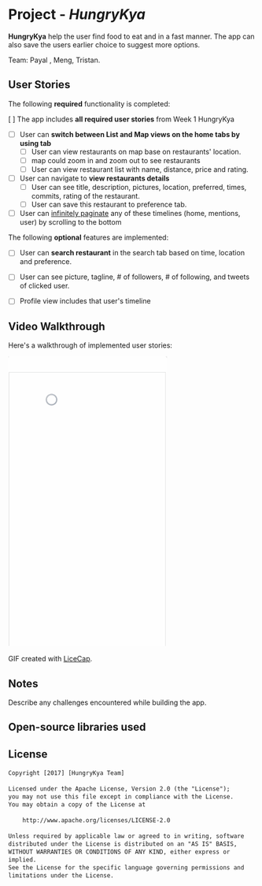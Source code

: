 # Project - *HungryKya*

**HungryKya** help the user find food to eat and in a fast manner. The app can also save the users earlier choice to suggest more options.

Team: Payal , Meng, Tristan.

## User Stories

The following **required** functionality is completed:

 [ ] The app includes **all required user stories** from Week 1 HungryKya
* [ ] User can **switch between List and Map views on the home tabs by using tab**
  * [ ] User can view restaurants on map base on restaurants' location.
  * [ ] map could zoom in and zoom out to see restaurants
  * [ ] User can view restaurant list with name, distance, price and rating.
* [ ] User can navigate to **view restaurants details**
  * [ ] User can see title, description, pictures, location, preferred, times, commits, rating of the restaurant.
  * [ ] User can save this restaurant to preference tab.
* [ ] User can [infinitely paginate](http://guides.codepath.com/android/Endless-Scrolling-with-AdapterViews-and-RecyclerView) any of these timelines (home, mentions, user) by scrolling to the bottom

The following **optional** features are implemented:

* [ ] User can **search restaurant** in the search tab based on time, location and preference.
 * [ ] User can see picture, tagline, # of followers, # of following, and tweets of clicked user.
 * [ ] Profile view includes that user's timeline


## Video Walkthrough

Here's a walkthrough of implemented user stories:

<img src='https://github.com/HungryKya/HungryKya/blob/master/screenshot/hungryKya.gif' title='Video Walkthrough' width='' alt='Video Walkthrough' />

GIF created with [LiceCap](http://www.cockos.com/licecap/).

## Notes

Describe any challenges encountered while building the app.

## Open-source libraries used

## License

    Copyright [2017] [HungryKya Team]

    Licensed under the Apache License, Version 2.0 (the "License");
    you may not use this file except in compliance with the License.
    You may obtain a copy of the License at

        http://www.apache.org/licenses/LICENSE-2.0

    Unless required by applicable law or agreed to in writing, software
    distributed under the License is distributed on an "AS IS" BASIS,
    WITHOUT WARRANTIES OR CONDITIONS OF ANY KIND, either express or implied.
    See the License for the specific language governing permissions and
    limitations under the License.
